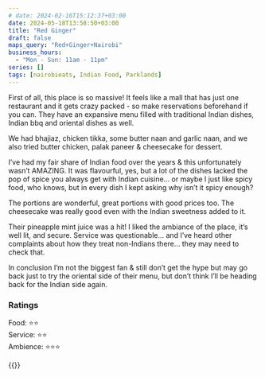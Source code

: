 ```yaml
---
# date: 2024-02-16T15:12:37+03:00
date: 2024-05-18T13:58:50+03:00
title: "Red Ginger"
draft: false
maps_query: "Red+Ginger+Nairobi"
business_hours:
  - "Mon - Sun: 11am - 11pm"
series: []
tags: [nairobieats, Indian Food, Parklands]
---
```


First of all, this place is so massive! It feels like a mall that has just one restaurant and it gets crazy packed - so make reservations beforehand if you can. They have an expansive menu filled with traditional Indian dishes, Indian bbq and oriental dishes as well.

We had bhajiaz, chicken tikka, some butter naan and garlic naan, and we also tried butter chicken, palak paneer & cheesecake for dessert.

I’ve had my fair share of Indian food over the years & this unfortunately wasn’t AMAZING. It was flavourful, yes, but a lot of the dishes lacked the pop of spice you always get with Indian cuisine… or maybe I just like spicy food, who knows, but in every dish I kept asking why isn’t it spicy enough?

The portions are wonderful, great portions with good prices too. The cheesecake was really good even with the Indian sweetness added to it.

Their pineapple mint juice was a hit! I liked the ambiance of the place, it’s well lit, and secure. Service was questionable… and I’ve heard other complaints about how they treat non-Indians there… they may need to check that.

In conclusion I’m not the biggest fan & still don’t get the hype but may go back just to try the oriental side of their menu, but don’t think I’ll be heading back for the Indian side again.

### Ratings

Food: ⭐️⭐️<br>
Service: ⭐️⭐️<br>
Ambience: ⭐️⭐️⭐️<br>

{{<remote-image-gallery key="red-ginger">}}
